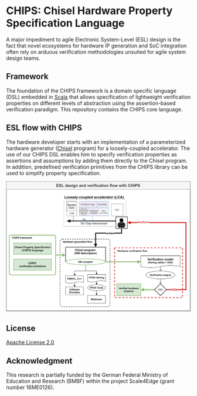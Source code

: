 # CHIPS: Chisel Hardware Property Specification Language

A major impediment to agile Electronic System-Level (ESL) design is the fact that novel ecosystems for hardware IP
generation and SoC integration often rely on arduous verification methodologies unsuited for agile system design teams.

## Framework

The foundation of the CHIPS framework is a domain specific language (DSL) embedded in
[Scala](https://www.scala-lang.org/) that allows specification of lightweight verification properties on different
levels of abstraction using the assertion-based verification paradigm. This repository contains the CHIPS core language.

## ESL flow with CHIPS

The hardware developer starts with an implementation of a parameterized hardware
generator ([Chisel](https://www.chisel-lang.org/) program) for a loosely-coupled accelerator. The use of our CHIPS DSL
enables him to specify verification properties as assertions and assumptions by adding them directly to the Chisel
program. In addition, predefined verification primitives from the CHIPS library can be used to simplify property
specification.

![CHIPS ESL Flow](./images/CHIPS_ESL_Flow.png)


## License

[Apache License 2.0](./LICENSE)


## Acknowledgment

This research is partially funded by the German Federal Ministry of Education and Research (BMBF) within the project Scale4Edge (grant number 16ME0126).
